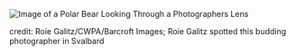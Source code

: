 <!-- ![Animated SVG title card](./readme.svg) Credit to the SVG goes to https://github.com/nikolalsvk/nikolalsvk/blob/main/welcome.svg -->

![Image of a Polar Bear Looking Through a Photographers Lens](https://ichef.bbci.co.uk/news/1024/cpsprodpb/08C4/production/_104444220_0370d30b-295c-43f4-9a02-310fae1b34bb.jpg.webp)

credit: Roie Galitz/CWPA/Barcroft Images; Roie Galitz spotted this budding photographer in Svalbard
